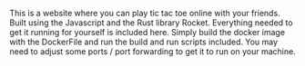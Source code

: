 This is a website where you can play tic tac toe online with your friends. Built using the Javascript and the Rust library Rocket. Everything needed to get it running for yourself is included here. Simply build the docker image with the DockerFile and run the build and run scripts included. You may need to adjust some ports / port forwarding to get it to run on your machine.
